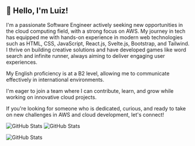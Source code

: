 

## 👋 Hello, I'm Luiz!

I'm a passionate Software Engineer actively seeking new opportunities in the cloud computing field, with a strong focus on AWS. My journey in tech has equipped me with hands-on experience in modern web technologies such as HTML, CSS, JavaScript, React.js, Svelte.js, Bootstrap, and Tailwind. I thrive on building creative solutions and have developed games like word search and infinite runner, always aiming to deliver engaging user experiences.


My English proficiency is at a B2 level, allowing me to communicate effectively in international environments.

I'm eager to join a team where I can contribute, learn, and grow while working on innovative cloud projects.

If you're looking for someone who is dedicated, curious, and ready to take on new challenges in AWS and cloud development, let's connect!

![GitHub Stats](https://github-readme-stats.vercel.app/api?username=luizeduardoraposo&theme=dark&show_icons=true&hide_border=true&count_private=true)
![GitHub Stats](https://github-readme-stats.vercel.app/api/top-langs/?username=luizeduardoraposo&theme=dark&show_icons=true&hide_border=true&layout=compact)

![GitHub Stats](https://streak-stats.demolab.com?user=luizeduardoraposo&theme=dark&hide_border=true)